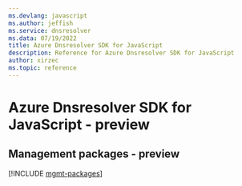 ```yaml
---
ms.devlang: javascript
ms.author: jeffish
ms.service: dnsresolver
ms.data: 07/19/2022
title: Azure Dnsresolver SDK for JavaScript
description: Reference for Azure Dnsresolver SDK for JavaScript
author: xirzec
ms.topic: reference
---
```

# Azure Dnsresolver SDK for JavaScript - preview

## Management packages - preview
[!INCLUDE [mgmt-packages](dnsresolver-mgmt-index.md)]
